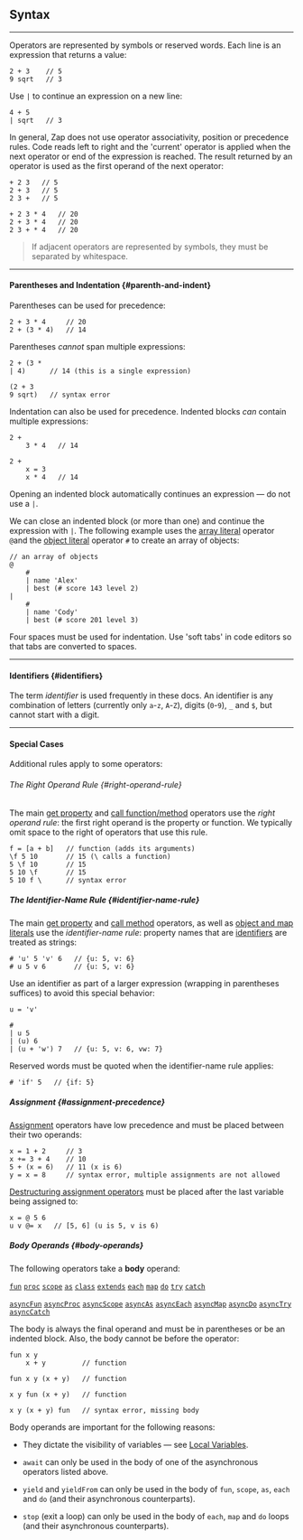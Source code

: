 ## Syntax

---

Operators are represented by symbols or reserved words. Each line is an expression that returns a value:

```
2 + 3    // 5
9 sqrt   // 3
```

Use `|` to continue an expression on a new line:

```
4 + 5
| sqrt   // 3
```

In general, Zap does not use operator associativity, position or precedence rules. Code reads left to right and the 'current' operator is applied when the next operator or end of the expression is reached. The result returned by an operator is used as the first operand of the next operator:

```
+ 2 3   // 5
2 + 3   // 5
2 3 +   // 5

+ 2 3 * 4   // 20
2 + 3 * 4   // 20
2 3 + * 4   // 20
```

> If adjacent operators are represented by symbols, they must be separated by whitespace.

---

#### Parentheses and Indentation {#parenth-and-indent}

Parentheses can be used for precedence:

```
2 + 3 * 4     // 20
2 + (3 * 4)   // 14
```

Parentheses *cannot* span multiple expressions:

```
2 + (3 *
| 4)      // 14 (this is a single expression)

(2 + 3
9 sqrt)   // syntax error   
```

Indentation can also be used for precedence. Indented blocks *can* contain multiple expressions:

```
2 + 
    3 * 4   // 14

2 + 
    x = 3
    x * 4   // 14    
```

Opening an indented block automatically continues an expression &mdash; do not use a `|`.

We can close an indented block (or more than one) and continue the expression with `|`. The following example uses the [array literal](?Literals#arrays) operator `@`and the [object literal](?Literals#objects-and-maps) operator `#` to create an array of objects:

```
// an array of objects
@
    #
    | name 'Alex'
    | best (# score 143 level 2)
| 
    #
    | name 'Cody'
    | best (# score 201 level 3)
```

Four spaces must be used for indentation. Use 'soft tabs' in code editors so that tabs are converted to spaces.

---

#### Identifiers {#identifiers}

The term _identifier_ is used frequently in these docs. An identifier is any combination of letters (currently only `a`-`z`, `A`-`Z`), digits (`0`-`9`), `_` and `$`, but cannot start with a digit. 

---

#### Special Cases

Additional rules apply to some operators:

###### The Right Operand Rule {#right-operand-rule}

The main [get property](?Get-Property) and [call function/method](?Calling-Functions) operators use the _right operand rule_: the first right operand is the property or function. We typically omit space to the right of operators that use this rule.

```
f = [a + b]   // function (adds its arguments)
\f 5 10       // 15 (\ calls a function)
5 \f 10       // 15
5 10 \f       // 15
5 10 f \      // syntax error
```

##### The Identifier-Name Rule {#identifier-name-rule}

The main [get property](?Get-Property) and [call method](?Calling-Functions#calling-methods) operators, as well as [object and map literals](?Literals#objects-and-maps) use the _identifier-name rule_: property names that are [identifiers](#identifiers) are treated as strings:

```
# 'u' 5 'v' 6   // {u: 5, v: 6}
# u 5 v 6       // {u: 5, v: 6}
```

Use an identifier as part of a larger expression (wrapping in parentheses suffices) to avoid this special behavior:

```
u = 'v'

# 
| u 5
| (u) 6
| (u + 'w') 7   // {u: 5, v: 6, vw: 7}
```

Reserved words must be quoted when the identifier-name rule applies:

```
# 'if' 5   // {if: 5}
```

##### Assignment {#assignment-precedence}

[Assignment](?Assignment) operators have low precedence and must be placed between their two operands:

```
x = 1 + 2     // 3
x += 3 + 4    // 10
5 + (x = 6)   // 11 (x is 6)
y = x = 8     // syntax error, multiple assignments are not allowed 
```

[Destructuring assignment operators](?Assignment#destructure-object) must be placed after the last variable being assigned to:

```
x = @ 5 6
u v @= x   // [5, 6] (u is 5, v is 6)
```

##### Body Operands {#body-operands}

The following operators take a __body__ operand:

[`fun`](?Writing-Functions#fun) [`proc`](?Writing-Functions#proc) [`scope`](?Writing-Functions#scope-op) [`as`](?Writing-Functions#as) [`class`](?Classes#class) [`extends`](?Classes#extends) [`each`](?Loops#each) [`map`](?Loops#map) [`do`](?Loops#do) [`try`](?Exceptions#try) [`catch`](?Exceptions#catch) 

[`asyncFun`](?Writing-Functions#fun) [`asyncProc`](?Writing-Functions#proc) [`asyncScope`](?Writing-Functions#scope-op) [`asyncAs`](?Writing-Functions#as) [`asyncEach`](?Loops#async-loops) [`asyncMap`](?Loops#async-loops) [`asyncDo`](?Loops#async-loops) [`asyncTry`](?Exceptions#try) [`asyncCatch`](?Exceptions#catch) 

The body is always the final operand and must be in parentheses or be an indented block. Also, the body cannot be before the operator:

```
fun x y
    x + y         // function

fun x y (x + y)   // function

x y fun (x + y)   // function

x y (x + y) fun   // syntax error, missing body
```

Body operands are important for the following reasons:

* They dictate the visibility of variables &mdash; see [Local Variables](?Assignment#local-variables).

* `await` can only be used in the body of one of the asynchronous operators listed above.

* `yield` and `yieldFrom` can only be used in the body of `fun`, `scope`, `as`, `each` and `do` (and their asynchronous counterparts).

* `stop` (exit a loop) can only be used in the body of `each`, `map` and `do` loops (and their asynchronous counterparts).